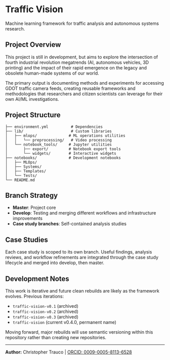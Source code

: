 # Traffic Vision

Machine learning framework for traffic analysis and autonomous systems research.
## Project Overview

This project is still in development, but aims to explore the intersection of fourth industrial revolution megatrends (AI, autonomous vehicles, 3D printing) and the impact of their rapid emergence on the legacy and obsolete human-made systems of our world.

The primary output is documenting methods and experiments for accessing GDOT traffic camera feeds, creating reusable frameworks and methodologies that researchers and citizen scientists can leverage for their own AI/ML investigations.

## Project Structure

```
├── environment.yml          # Dependencies
├── lib/                     # Custom libraries
│   ├── mlops/              # ML operations utilities
│   │   └── preprocessing/   # Video processing
│   └── notebook_tools/     # Jupyter utilities
│       ├── export/         # Notebook export tools
│       └── widgets/        # Interactive widgets
├── notebooks/              # Development notebooks
│   ├── MLOps/
│   ├── Systems/
│   ├── Templates/
│   └── Tests/
└── README.md
```

## Branch Strategy

- **Master**: Project core
- **Develop**: Testing and merging different workflows and infrastructure improvements
- **Case study branches**: Self-contained analysis studies

## Case Studies

Each case study is scoped to its own branch. Useful findings, analysis reviews, and workflow refinements are integrated through the case study lifecycle and merged into develop, then master.



## Development Notes

This work is iterative and future clean rebuilds are likely as the framework evolves. Previous iterations:
- `traffic-vision-v0.1` (archived)
- `traffic-vision-v0.2` (archived) 
- `traffic-vision-v0.3` (archived)
- `traffic-vision` (current v0.4.0, permanent name)

Moving forward, major rebuilds will use semantic versioning within this repository rather than creating new repositories.

---
**Author:** Christopher Trauco | [ORCID: 0009-0005-8113-6528](https://orcid.org/0009-0005-8113-6528)